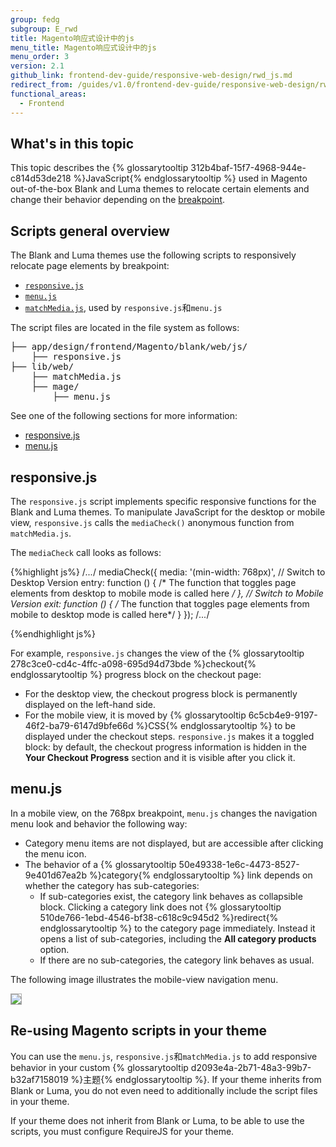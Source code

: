 ```yaml
---
group: fedg
subgroup: E_rwd
title: Magento响应式设计中的js
menu_title: Magento响应式设计中的js
menu_order: 3
version: 2.1
github_link: frontend-dev-guide/responsive-web-design/rwd_js.md
redirect_from: /guides/v1.0/frontend-dev-guide/responsive-web-design/rwd_js.html
functional_areas:
  - Frontend
---
```


<h2>What's in this topic</h2>

This topic describes the {% glossarytooltip 312b4baf-15f7-4968-944e-c814d53de218 %}JavaScript{% endglossarytooltip %} used in Magento out-of-the-box Blank and Luma themes to relocate certain elements and change their behavior depending on the <a href="{{ page.baseurl }}/frontend-dev-guide/responsive-web-design/rwd_overview.html#fedg_rwd_terms" target="_blank">breakpoint</a>.


<h2>Scripts general overview</h2>

The Blank and Luma themes use the following scripts to responsively relocate page elements by breakpoint:

<ul>
<li><a href="{{ site.mage2000url }}app/design/frontend/Magento/blank/web/js/responsive.js" target="_blank"><code>responsive.js</code></a></li>
<li><a href="{{ site.mage2000url }}/lib/web/mage/menu.js" target="_blank"><code>menu.js</code></a></li>

<li><a href="https://github.com/paulirish/matchMedia.js/" target="_blank"><code>matchMedia.js</code></a>, used by <code>responsive.js</code>和<code>menu.js</code></li>
</ul>

The script files are located in the file system as follows:
<pre>
├── app/design/frontend/Magento/blank/web/js/
    ├── responsive.js
├── lib/web/
    ├── matchMedia.js
    ├── mage/
	    ├── menu.js
</pre>

See one of the following sections for more information:

*	<a href="#fedg_rwd_js_resp">responsive.js</a>
*	<a href="#fedg_rwd_js_nav">menu.js</a>


<h2 id="fedg_rwd_js_resp">responsive.js</h2>

The <code>responsive.js</code> script implements specific responsive functions for the Blank and Luma themes. To manipulate JavaScript for the desktop or mobile view, <code>responsive.js</code> calls the <code>mediaCheck()</code> anonymous function from <code>matchMedia.js</code>.


The <code>mediaCheck</code> call looks as follows:

{%highlight js%}
 /*...*/
    mediaCheck({
        media: '(min-width: 768px)',
        // Switch to Desktop Version
        entry: function () {
            /* The function that toggles page elements from desktop to mobile mode is called here */
        },
        // Switch to Mobile Version
        exit: function () {
            /* The function that toggles page elements from mobile to desktop mode is called here*/
        }
    }); /*...*/

{%endhighlight js%}


For example, <code>responsive.js</code> changes the view of the {% glossarytooltip 278c3ce0-cd4c-4ffc-a098-695d94d73bde %}checkout{% endglossarytooltip %} progress block on the checkout page:
<ul>
 <li>For the desktop view, the checkout progress block is permanently displayed on the left-hand side.</li>
<li>For the mobile view, it is moved by {% glossarytooltip 6c5cb4e9-9197-46f2-ba79-6147d9bfe66d %}CSS{% endglossarytooltip %} to be displayed under the checkout steps. <code>responsive.js</code> makes it a toggled block: by default, the checkout progress information is hidden in the <b>Your Checkout Progress</b> section and it is visible after you click it.</li>
</ul>


<h2 id="fedg_rwd_js_nav">menu.js</h2>


In a mobile view, on the 768px breakpoint, <code>menu.js</code> changes the navigation menu look and behavior the following way: 
<ul>
<li>Category menu items are not displayed, but are accessible after clicking the menu icon.</li>
<li>The behavior of a {% glossarytooltip 50e49338-1e6c-4473-8527-9e401d67ea2b %}category{% endglossarytooltip %} link depends on whether the category has sub-categories:
<ul>
<li>If sub-categories exist, the category link behaves as collapsible block. Clicking a category link does not {% glossarytooltip 510de766-1ebd-4546-bf38-c618c9c945d2 %}redirect{% endglossarytooltip %} to the category page immediately. Instead it opens a list of sub-categories, including the <b>All category products</b> option. </li>
<li>If there are no sub-categories, the category link behaves as usual.</li>
</ul>
</li>
</ul>

The following image illustrates the mobile-view navigation menu.


<img style="border: 1px solid #ABABAB" src="{{ site.baseurl }}/common/images/js_rwd_menu.png">


<h2 id="rwd_js_reuse">Re-using Magento scripts in your theme</h2>

You can use the <code>menu.js</code>, <code>responsive.js</code>和<code>matchMedia.js</code> to add responsive behavior in your custom {% glossarytooltip d2093e4a-2b71-48a3-99b7-b32af7158019 %}主题{% endglossarytooltip %}. 
If your theme inherits from Blank or Luma, you do not even need to additionally include the script files in your theme.

If your theme does not inherit from Blank or Luma, to be able to use the scripts, you must configure RequireJS for your theme.
